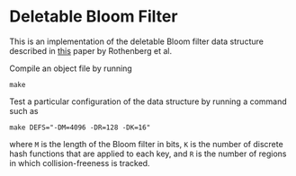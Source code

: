 # Deletable Bloom Filter

This is an implementation of the deletable Bloom filter data structure described in [this][0] paper by Rothenberg et al.

Compile an object file by running

    make

Test a particular configuration of the data structure by running a command such as

    make DEFS="-DM=4096 -DR=128 -DK=16"

where `M` is the length of the Bloom filter in bits, `K` is the number of discrete hash functions that are applied to each key, and `R` is the number of regions in which collision-freeness is tracked.

[0]: https://dl.acm.org/doi/10.1109/LCOMM.2010.06.100344